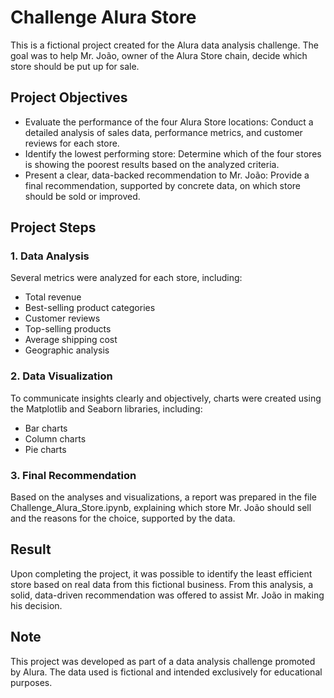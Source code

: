 # Challenge Alura Store

This is a fictional project created for the Alura data analysis challenge. The goal was to help Mr. João, owner of the Alura Store chain, decide which store should be put up for sale.

## Project Objectives

- Evaluate the performance of the four Alura Store locations: Conduct a detailed analysis of sales data, performance metrics, and customer reviews for each store.
- Identify the lowest performing store: Determine which of the four stores is showing the poorest results based on the analyzed criteria.
- Present a clear, data-backed recommendation to Mr. João: Provide a final recommendation, supported by concrete data, on which store should be sold or improved.

## Project Steps

### 1. Data Analysis
Several metrics were analyzed for each store, including:

- Total revenue
- Best-selling product categories
- Customer reviews
- Top-selling products
- Average shipping cost
- Geographic analysis

### 2. Data Visualization
To communicate insights clearly and objectively, charts were created using the Matplotlib and Seaborn libraries, including:

- Bar charts
- Column charts
- Pie charts

### 3. Final Recommendation
Based on the analyses and visualizations, a report was prepared in the file Challenge_Alura_Store.ipynb, explaining which store Mr. João should sell and the reasons for the choice, supported by the data.

## Result

Upon completing the project, it was possible to identify the least efficient store based on real data from this fictional business. From this analysis, a solid, data-driven recommendation was offered to assist Mr. João in making his decision.

## Note

This project was developed as part of a data analysis challenge promoted by Alura. The data used is fictional and intended exclusively for educational purposes.
